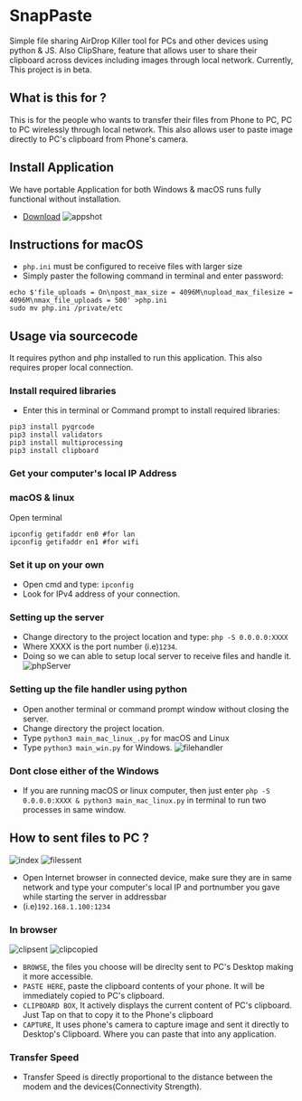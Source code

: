 # SnapPaste
Simple file sharing AirDrop Killer tool for PCs and other devices using python & JS. Also ClipShare, feature that allows user to share their clipboard across devices including images through local network.  Currently, This project is in beta.
## What is this for ?
This is for the people who wants to transfer their files from Phone to PC, PC to PC wirelessly through local network. This also allows user to paste image directly to PC's clipboard from Phone's camera.
## Install Application
We have portable Application for both Windows & macOS runs fully functional without installation.
- [Download](https://snappaste.github.io/app)
![appshot](https://github.com/revanrohith/SnapPaste/raw/master/assets/appshot.png)
## Instructions for macOS
- `php.ini` must be configured to receive files with larger size
- Simply paster the following command in terminal and enter password:
```
echo $'file_uploads = On\npost_max_size = 4096M\nupload_max_filesize = 4096M\nmax_file_uploads = 500' >php.ini
sudo mv php.ini /private/etc
```
## Usage via sourcecode
It requires python and php installed to run this application. This also requires proper local connection.
### Install required libraries
- Enter this in terminal or Command prompt to install required libraries:
```
pip3 install pyqrcode
pip3 install validators
pip3 install multiprocessing
pip3 install clipboard
```
### Get your computer's local IP Address
### macOS & linux
Open terminal
```
ipconfig getifaddr en0 #for lan
ipconfig getifaddr en1 #for wifi
```
### Set it up on your own
- Open cmd and type:
`ipconfig`
- Look for IPv4 address of your connection.
### Setting up the server
- Change directory to the project location and type:
`php -S 0.0.0.0:XXXX`
- Where XXXX is the port number (i.e)`1234`.
- Doing so we can able to setup local server to receive files and handle it.
![phpServer](https://github.com/revanrohith/SnapPaste/raw/master/assets/php.png)
### Setting up the file handler using python
- Open another terminal or command prompt window without closing the server.
- Change directory the project location.
- Type `python3 main_mac_linux_.py` for macOS and Linux
- Type `python3 main_win.py` for Windows.
![filehandler](https://github.com/revanrohith/SnapPaste/raw/master/assets/filehandler.png)
### Dont close either of the Windows
- If you are running macOS or linux computer, then just enter `php -S 0.0.0.0:XXXX & python3 main_mac_linux.py` in terminal to run two processes in same window.
## How to sent files to PC ?
![index](https://github.com/revanrohith/SnapPaste/raw/master/assets/index.png)
![filessent](https://github.com/revanrohith/SnapPaste/raw/master/assets/filessent.png)
- Open Internet browser in connected device, make sure they are in same network and type your computer's local IP and portnumber you gave while starting the server in addressbar
- (i.e)`192.168.1.100:1234`
### In browser
![clipsent](https://github.com/revanrohith/SnapPaste/raw/master/uploads/clipsent.png)
![clipcopied](https://github.com/revanrohith/SnapPaste/raw/master/uploads/clipreceived.png)
- `BROWSE`, the files you choose will be direclty sent to PC's Desktop making it more accessible.
- `PASTE HERE`, paste the clipboard contents of your phone. It will be immediately copied to PC's clipboard.
- `CLIPBOARD BOX`, It actively displays the current content of PC's clipboard. Just Tap on that to copy it to the Phone's clipboard
- `CAPTURE`, It uses phone's camera to capture image and sent it directly to Desktop's Clipboard. Where you can paste that into any application.
### Transfer Speed
- Transfer Speed is directly proportional to the distance between the modem and the devices(Connectivity Strength).
